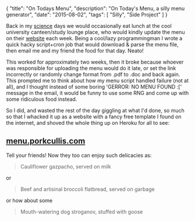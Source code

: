 {
    "title": "On Todays Menu",
    "description": "On Today's Menu, a silly menu generator",
    "date": "2015-08-02",
    "tags": [
        "Silly", "Side Project"
    ]
}

Back in my [science](http://bioinformatics.bris.ac.uk/) days we would occasionally eat lunch at the cool university canteen/study lounge place, who would kindly update the menu on their [website](http://www.bristol.ac.uk/conferences-hospitality/hospitality/cafes/studylounge.html) each week. Being a cool/lazy programmingman I wrote a quick hacky script+cron job that would download &amp; parse the menu file, then email me and my friend the food for that day. Neato!

This worked for approximately two weeks, then it broke because whoever was responsible for uploading the menu would do it late, or set the link incorrectly or randomly change format from .pdf to .doc and back again. This prompted me to think about how my menu script handled failure (not at all), and I thought instead of some boring 'GERROR: NO MENU FOUND :[' message in the email, it would be funny to use some RNG and come up with some ridiculous food instead.

So I did, and wasted the rest of the day giggling at what I'd done, so much so that I whacked it up as a website with a fancy free template I found on the internet, and shoved the whole thing up on Heroku for all to see:

## [menu.porkcullis.com](http://menu.porkcullis.com)

Tell your friends! Now they too can enjoy such delicacies as:

> Cauliflower gazpacho, served on milk

or 

> Beef and artisinal broccoli flatbread, served on garbage

or how about some

> Mouth-watering dog stroganov, stuffed with goose